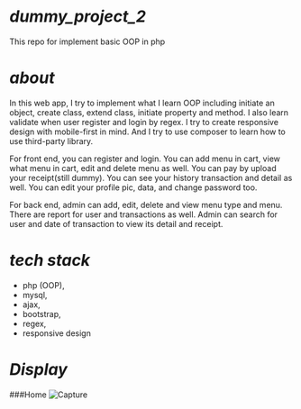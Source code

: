# **_dummy_project_2_**
This repo for implement basic OOP in php

# **_about_**
In this web app, I try to implement what I learn OOP including initiate an object, create class, extend class, initiate property and method. I also learn validate when user register and login by regex. I try to create responsive design with mobile-first in mind. And I try to use composer to learn how to use third-party library.

For front end, you can register and login. You can add menu in cart, view what menu in cart, edit and delete menu as well. You can pay by upload your receipt(still dummy). You can see your history transaction and detail as well. You can edit your profile pic, data, and change password too. 

For back end, admin can add, edit, delete and view menu type and menu. There are report for user and transactions as well. Admin can search for user and date of transaction to view its detail and receipt.


# **_tech stack_**
* php (OOP),
* mysql,
* ajax,
* bootstrap,
* regex,
* responsive design

# **_Display_**
###Home
![Capture](https://user-images.githubusercontent.com/51254100/91467320-a18aa300-e8ba-11ea-9f19-3feaf1c51b74.PNG)
